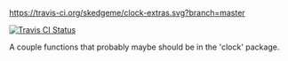 https://travis-ci.org/skedgeme/clock-extras.svg?branch=master

[![Travis CI Status](https://travis-ci.org/skedgeme/clock-extras.svg?branch=master)](http://travis-ci.org/skedgeme/clock-extras)

A couple functions that probably maybe should be in the 'clock' package.
